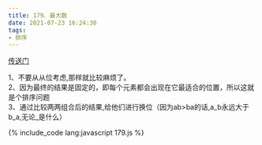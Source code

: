 ```yaml
---
title: 179、最大数
date: 2021-07-23 16:24:30
tags:
- 排序
---
```

[传送门](https://leetcode-cn.com/problems/largest-number/)

1、不要从从位考虑,那样就比较麻烦了。   
2、因为最终的结果是固定的，即每个元素都会出现在它最适合的位置，所以这就是个排序问题   
3、通过比较两两组合后的结果,给他们进行换位（因为ab>ba的话,a_b永远大于b_a,无论_是什么）

{% include_code lang:javascript 179.js %}